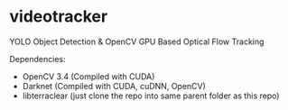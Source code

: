 # videotracker
YOLO Object Detection &amp; OpenCV GPU Based Optical Flow Tracking 

Dependencies:
- OpenCV 3.4 (Compiled with CUDA)
- Darknet (Compiled with CUDA, cuDNN, OpenCV)
- libterraclear (just clone the repo into same parent folder as this repo)

